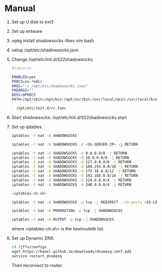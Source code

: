 # Manual

1. Set up U disk to ext3

2. Set up entware

3. opkg install shadowsocks-libev vim bash

4. setup /opt/etc/shadowsocks.json

5. Change /opt/etc/init.d/S22shadowsocks

	```bash
	#!/bin/sh

	ENABLED=yes
	PROCS=ss-redir
	ARGS="-c /opt/etc/shadowsocks.json"
	PREARGS=""
	DESC=$PROCS
	PATH=/opt/sbin:/opt/bin:/opt/usr/bin:/usr/local/sbin:/usr/local/bin:/usr/sbin:/usr/bin:/sbin:/bin

	. /opt/etc/init.d/rc.func
	```
6. Start shadowsocks: /opt/etc/init.d/S22shadowsocks start

7. Set up iptables.
	
	```bash
	iptables -t nat -N SHADOWSOCKS

	iptables -t nat -A SHADOWSOCKS -d <SS-SERVER-IP> -j RETURN

	iptables -t nat -A SHADOWSOCKS -d 0.0.0.0/8 -j RETURN
	iptables -t nat -A SHADOWSOCKS -d 10.0.0.0/8 -j RETURN
	iptables -t nat -A SHADOWSOCKS -d 127.0.0.0/8 -j RETURN
	iptables -t nat -A SHADOWSOCKS -d 169.254.0.0/16 -j RETURN
	iptables -t nat -A SHADOWSOCKS -d 172.16.0.0/12 -j RETURN
	iptables -t nat -A SHADOWSOCKS -d 192.168.0.0/16 -j RETURN
	iptables -t nat -A SHADOWSOCKS -d 224.0.0.0/4 -j RETURN
	iptables -t nat -A SHADOWSOCKS -d 240.0.0.0/4 -j RETURN

	<iptables-ch.sh>

	iptables -t nat -A SHADOWSOCKS -p tcp -j REDIRECT --to-ports <SS-LOCAL-PORT>

	iptables -t nat -A PREROUTING -p tcp -j SHADOWSOCKS

	iptables -t nat -A OUTPUT -p tcp -j SHADOWSOCKS
	```

	where <iptables-ch.sh> is the bestroutetb list.

8. Set up Dynamic DNS

	```bash
	cd /jffs/configs
	wget https://haoel.github.io/downloads/dnsmasq.conf.add
	service restart_dnsmasq
	```	

	Then reconnect to router.

